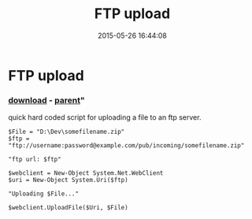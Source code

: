 ﻿---
pid:            5875
parent:         1133
children:       
poster:         dasdas
title:          FTP upload
date:           2015-05-26 16:44:08
format:         posh
---

# FTP upload

### [download](5875.ps1) - [parent](1133.md)"

quick hard coded script for uploading a file to an ftp server.

```posh
$File = "D:\Dev\somefilename.zip"
$ftp = "ftp://username:password@example.com/pub/incoming/somefilename.zip"

"ftp url: $ftp"

$webclient = New-Object System.Net.WebClient
$uri = New-Object System.Uri($ftp)

"Uploading $File..."

$webclient.UploadFile($Uri, $File)
```
